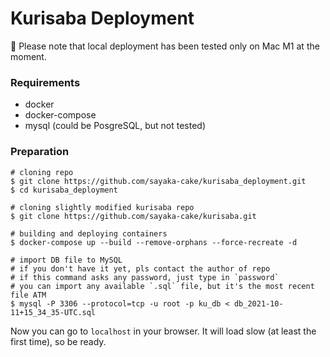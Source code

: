 # Kurisaba Deployment

:wrench: Please note that local deployment has been tested only on Mac M1 at the moment. 

### Requirements

- docker
- docker-compose
- mysql (could be PosgreSQL, but not tested)

### Preparation

```
# cloning repo
$ git clone https://github.com/sayaka-cake/kurisaba_deployment.git
$ cd kurisaba_deployment

# cloning slightly modified kurisaba repo
$ git clone https://github.com/sayaka-cake/kurisaba.git

# building and deploying containers
$ docker-compose up --build --remove-orphans --force-recreate -d

# import DB file to MySQL
# if you don't have it yet, pls contact the author of repo
# if this command asks any password, just type in `password`
# you can import any available `.sql` file, but it's the most recent file ATM
$ mysql -P 3306 --protocol=tcp -u root -p ku_db < db_2021-10-11+15_34_35-UTC.sql
```

Now you can go to `localhost` in your browser. It will load slow (at least the first time), so be ready.


